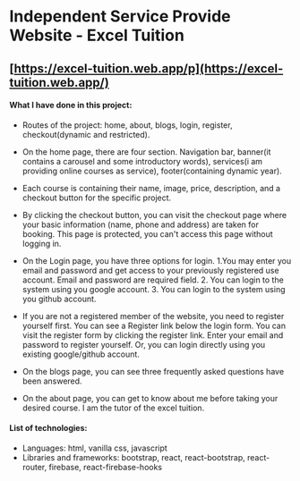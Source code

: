 # Independent Service Provide Website - Excel Tuition

## [https://excel-tuition.web.app/p](https://excel-tuition.web.app/)

#### What I have done in this project: 
* Routes of the project: home, about, blogs, login, register, checkout(dynamic and restricted).

* On the home page, there are four section. Navigation bar, banner(it contains a carousel and some introductory words), services(i am providing online courses as service), footer(containing dynamic year).

* Each course is containing their name, image, price, description, and a checkout button for the specific project. 

* By clicking the checkout button, you can visit the checkout page where your basic information (name, phone and address) are taken for booking. This page is protected, you can't access this page without logging in.

* On the Login page, you have three options for login. 1.You may enter you email and password and get access to your previously registered use account. Email and password are required field. 2. You can login to the system using you google account. 3. You can login to the system using you github account.

* If you are not a registered member of the website, you need to register yourself first. You can see a Register link below the login form. You can visit the register form by clicking the register link. Enter your email and password to register yourself. Or, you can login directly using you existing google/github account.

* On the blogs page, you can see three frequently asked questions have been answered.
* On the about page, you can get to know about me before taking your desired course. I am the tutor of the excel tuition. 


#### List of technologies: 
* Languages: html, vanilla css, javascript
* Libraries and frameworks: bootstrap, react, react-bootstrap, react-router, firebase, react-firebase-hooks